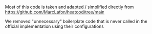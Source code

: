 Most of this code is taken and adapted / simplified directly from https://github.com/MarcLafon/heatood/tree/main

We removed "unnecessary" boilerplate code that is never called in the official implementation using their configurations